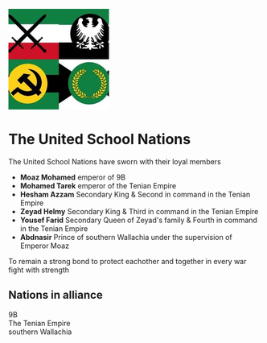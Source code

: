 ![logo][USN logo]
# The United School Nations
The United School Nations have sworn with their loyal members 
 - **Moaz Mohamed** emperor of 9B 
 - **Mohamed Tarek** emperor of the Tenian Empire 
 - **Hesham Azzam** Secondary King & Second in command in the Tenian Empire
 - **Zeyad Helmy** Secondary King & Third in command in the Tenian Empire
 - **Yousef Farid** Secondary Queen of Zeyad's family & Fourth in command in the Tenian Empire
 - **Abdnasir** Prince of southern Wallachia under the supervision of Emperor Moaz 

To remain a strong bond to protect eachother and together in every war fight with strength

## Nations in alliance
9B  
The Tenian Empire  
southern Wallachia  

[USN logo]: USN-logo-temp-200px.jpg